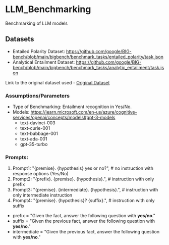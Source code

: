 # LLM_Benchmarking
Benchmarking of LLM models

## Datasets
- Entailed Polarity Dataset: https://github.com/google/BIG-bench/blob/main/bigbench/benchmark_tasks/entailed_polarity/task.json
- Analytical Entailment Dataset: https://github.com/google/BIG-bench/blob/main/bigbench/benchmark_tasks/analytic_entailment/task.json

Link to the original dataset used - [Original Dataset](./Dataset/Original)

### Assumptions/Parameters

- Type of Benchmarking: Entailment recognition in Yes/No.
- Models: https://learn.microsoft.com/en-us/azure/cognitive-services/openai/concepts/models#gpt-3-models
  - text-davinci-003
  - text-curie-001
  - text-babbage-001
  - text-ada-001
  - gpt-35-turbo

### Prompts:
1. Prompt1: "{premise}. {hypothesis} yes or no?",  # no instruction  with response options (Yes/No)
2. Prompt2: "{prefix}. {premise}. {hypothesis}.",  # instruction with only prefix
3. Prompt3: "{premise}. {intermediate}. {hypothesis}.",  # instruction with only intermediate instruction
4. Prompt4: "{premise}. {hypothesis}? {suffix}.",  # instruction with only suffix

- prefix = "Given the fact, answer the following question with **yes/no**."
- suffix = "Given the previous fact, answer the following question with **yes/no**."
- intermediate = "Given the previous fact, answer the following question with **yes/no**."
